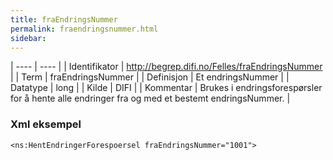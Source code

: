 ```yaml
---
title: fraEndringsNummer
permalink: fraendringsnummer.html
sidebar:
---
```


| ---- | ---- |
| Identifikator | http://begrep.difi.no/Felles/fraEndringsNummer |
| Term | fraEndringsNummer |
| Definisjon | Et endringsNummer |
| Datatype | long |
| Kilde | DIFI |
| Kommentar | Brukes i endringsforespørsler for å hente alle endringer fra og med et bestemt endringsNummer. | 


### Xml eksempel

```
<ns:HentEndringerForespoersel fraEndringsNummer="1001">
```
